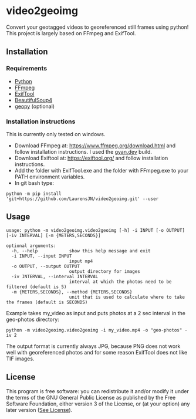 # video2geoimg
Convert your geotagged videos to georeferenced still frames using python! This project is largely based on FFmpeg and ExifTool.

## Installation
### Requirements
- [Python](https://www.python)
- [FFmpeg](https://www.ffmpeg.org/) 
- [ExifTool](https://exiftool.org/)
- [BeautifulSoup4](https://www.crummy.com/software/BeautifulSoup/)
- [geopy](https://github.com/geopy/geopy) (optional)

### Installation instructions 
This is currently only tested on windows.

- Download FFmpeg at: https://www.ffmpeg.org/download.html and follow installation instructions. 
I used the [gyan.dev](https://www.gyan.dev/ffmpeg/builds/) build.
- Download Exiftool at: https://exiftool.org/ and follow installation instructions.
- Add the folder with ExifTool.exe and the folder with FFmpeg.exe to your PATH environment variables. 
- In git bash type:

`python -m pip install 'git+https://github.com/LaurensJN/video2geoimg.git' --user`

## Usage
```
usage: python -m video2geoimg.video2geoimg [-h] -i INPUT [-o OUTPUT] [-iv INTERVAL] [-m {METERS,SECONDS}]

optional arguments:
  -h, --help            show this help message and exit
  -i INPUT, --input INPUT
                        input mp4
  -o OUTPUT, --output OUTPUT
                        output directory for images
  -iv INTERVAL, --interval INTERVAL
                        interval at which the photos need to be filtered (default is 5)
  -m {METERS,SECONDS}, --method {METERS,SECONDS}
                        unit that is used to calculate where to take the frames (default is SECONDS)
```
Example takes my_video as input and puts photos at a 2 sec interval in the geo-photos directory:

`python -m video2geoimg.video2geoimg -i my_video.mp4 -o "geo-photos" -iv 2`

The output format is currently always JPG, because PNG does not work well with georeferenced photos and for some reason ExifTool does not like TIF images.

## License
This program is free software: you can redistribute it and/or modify
    it under the terms of the GNU General Public License as published by
    the Free Software Foundation, either version 3 of the License, or
    (at your option) any later version ([See License](LICENSE)).
